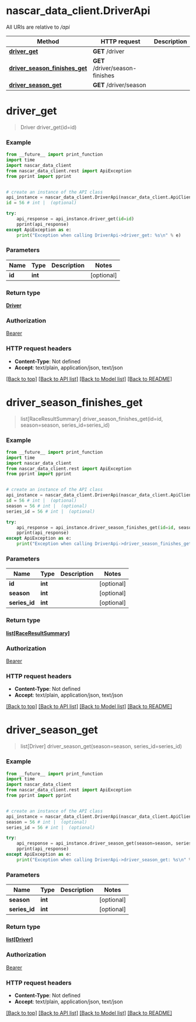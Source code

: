 # nascar_data_client.DriverApi

All URIs are relative to */api*

Method | HTTP request | Description
------------- | ------------- | -------------
[**driver_get**](DriverApi.md#driver_get) | **GET** /driver | 
[**driver_season_finishes_get**](DriverApi.md#driver_season_finishes_get) | **GET** /driver/season-finishes | 
[**driver_season_get**](DriverApi.md#driver_season_get) | **GET** /driver/season | 

# **driver_get**
> Driver driver_get(id=id)



### Example
```python
from __future__ import print_function
import time
import nascar_data_client
from nascar_data_client.rest import ApiException
from pprint import pprint


# create an instance of the API class
api_instance = nascar_data_client.DriverApi(nascar_data_client.ApiClient(configuration))
id = 56 # int |  (optional)

try:
    api_response = api_instance.driver_get(id=id)
    pprint(api_response)
except ApiException as e:
    print("Exception when calling DriverApi->driver_get: %s\n" % e)
```

### Parameters

Name | Type | Description  | Notes
------------- | ------------- | ------------- | -------------
 **id** | **int**|  | [optional] 

### Return type

[**Driver**](Driver.md)

### Authorization

[Bearer](../README.md#Bearer)

### HTTP request headers

 - **Content-Type**: Not defined
 - **Accept**: text/plain, application/json, text/json

[[Back to top]](#) [[Back to API list]](../README.md#documentation-for-api-endpoints) [[Back to Model list]](../README.md#documentation-for-models) [[Back to README]](../README.md)

# **driver_season_finishes_get**
> list[RaceResultSummary] driver_season_finishes_get(id=id, season=season, series_id=series_id)



### Example
```python
from __future__ import print_function
import time
import nascar_data_client
from nascar_data_client.rest import ApiException
from pprint import pprint


# create an instance of the API class
api_instance = nascar_data_client.DriverApi(nascar_data_client.ApiClient(configuration))
id = 56 # int |  (optional)
season = 56 # int |  (optional)
series_id = 56 # int |  (optional)

try:
    api_response = api_instance.driver_season_finishes_get(id=id, season=season, series_id=series_id)
    pprint(api_response)
except ApiException as e:
    print("Exception when calling DriverApi->driver_season_finishes_get: %s\n" % e)
```

### Parameters

Name | Type | Description  | Notes
------------- | ------------- | ------------- | -------------
 **id** | **int**|  | [optional] 
 **season** | **int**|  | [optional] 
 **series_id** | **int**|  | [optional] 

### Return type

[**list[RaceResultSummary]**](RaceResultSummary.md)

### Authorization

[Bearer](../README.md#Bearer)

### HTTP request headers

 - **Content-Type**: Not defined
 - **Accept**: text/plain, application/json, text/json

[[Back to top]](#) [[Back to API list]](../README.md#documentation-for-api-endpoints) [[Back to Model list]](../README.md#documentation-for-models) [[Back to README]](../README.md)

# **driver_season_get**
> list[Driver] driver_season_get(season=season, series_id=series_id)



### Example
```python
from __future__ import print_function
import time
import nascar_data_client
from nascar_data_client.rest import ApiException
from pprint import pprint


# create an instance of the API class
api_instance = nascar_data_client.DriverApi(nascar_data_client.ApiClient(configuration))
season = 56 # int |  (optional)
series_id = 56 # int |  (optional)

try:
    api_response = api_instance.driver_season_get(season=season, series_id=series_id)
    pprint(api_response)
except ApiException as e:
    print("Exception when calling DriverApi->driver_season_get: %s\n" % e)
```

### Parameters

Name | Type | Description  | Notes
------------- | ------------- | ------------- | -------------
 **season** | **int**|  | [optional] 
 **series_id** | **int**|  | [optional] 

### Return type

[**list[Driver]**](Driver.md)

### Authorization

[Bearer](../README.md#Bearer)

### HTTP request headers

 - **Content-Type**: Not defined
 - **Accept**: text/plain, application/json, text/json

[[Back to top]](#) [[Back to API list]](../README.md#documentation-for-api-endpoints) [[Back to Model list]](../README.md#documentation-for-models) [[Back to README]](../README.md)

